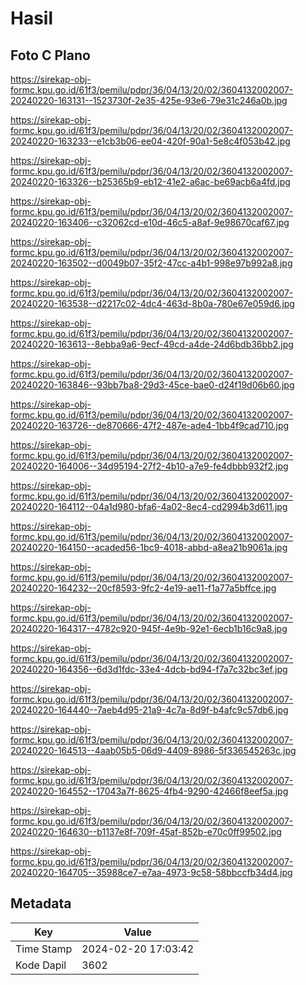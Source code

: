 # Hasil

## Foto C Plano

https://sirekap-obj-formc.kpu.go.id/61f3/pemilu/pdpr/36/04/13/20/02/3604132002007-20240220-163131--1523730f-2e35-425e-93e6-79e31c246a0b.jpg

https://sirekap-obj-formc.kpu.go.id/61f3/pemilu/pdpr/36/04/13/20/02/3604132002007-20240220-163233--e1cb3b06-ee04-420f-90a1-5e8c4f053b42.jpg

https://sirekap-obj-formc.kpu.go.id/61f3/pemilu/pdpr/36/04/13/20/02/3604132002007-20240220-163326--b25365b9-eb12-41e2-a6ac-be69acb6a4fd.jpg

https://sirekap-obj-formc.kpu.go.id/61f3/pemilu/pdpr/36/04/13/20/02/3604132002007-20240220-163406--c32062cd-e10d-46c5-a8af-9e98670caf67.jpg

https://sirekap-obj-formc.kpu.go.id/61f3/pemilu/pdpr/36/04/13/20/02/3604132002007-20240220-163502--d0049b07-35f2-47cc-a4b1-998e97b992a8.jpg

https://sirekap-obj-formc.kpu.go.id/61f3/pemilu/pdpr/36/04/13/20/02/3604132002007-20240220-163538--d2217c02-4dc4-463d-8b0a-780e67e059d6.jpg

https://sirekap-obj-formc.kpu.go.id/61f3/pemilu/pdpr/36/04/13/20/02/3604132002007-20240220-163613--8ebba9a6-9ecf-49cd-a4de-24d6bdb36bb2.jpg

https://sirekap-obj-formc.kpu.go.id/61f3/pemilu/pdpr/36/04/13/20/02/3604132002007-20240220-163846--93bb7ba8-29d3-45ce-bae0-d24f19d06b60.jpg

https://sirekap-obj-formc.kpu.go.id/61f3/pemilu/pdpr/36/04/13/20/02/3604132002007-20240220-163726--de870666-47f2-487e-ade4-1bb4f9cad710.jpg

https://sirekap-obj-formc.kpu.go.id/61f3/pemilu/pdpr/36/04/13/20/02/3604132002007-20240220-164006--34d95194-27f2-4b10-a7e9-fe4dbbb932f2.jpg

https://sirekap-obj-formc.kpu.go.id/61f3/pemilu/pdpr/36/04/13/20/02/3604132002007-20240220-164112--04a1d980-bfa6-4a02-8ec4-cd2994b3d611.jpg

https://sirekap-obj-formc.kpu.go.id/61f3/pemilu/pdpr/36/04/13/20/02/3604132002007-20240220-164150--acaded56-1bc9-4018-abbd-a8ea21b9061a.jpg

https://sirekap-obj-formc.kpu.go.id/61f3/pemilu/pdpr/36/04/13/20/02/3604132002007-20240220-164232--20cf8593-9fc2-4e19-ae11-f1a77a5bffce.jpg

https://sirekap-obj-formc.kpu.go.id/61f3/pemilu/pdpr/36/04/13/20/02/3604132002007-20240220-164317--4782c920-945f-4e9b-92e1-6ecb1b16c9a8.jpg

https://sirekap-obj-formc.kpu.go.id/61f3/pemilu/pdpr/36/04/13/20/02/3604132002007-20240220-164356--6d3d1fdc-33e4-4dcb-bd94-f7a7c32bc3ef.jpg

https://sirekap-obj-formc.kpu.go.id/61f3/pemilu/pdpr/36/04/13/20/02/3604132002007-20240220-164440--7aeb4d95-21a9-4c7a-8d9f-b4afc9c57db6.jpg

https://sirekap-obj-formc.kpu.go.id/61f3/pemilu/pdpr/36/04/13/20/02/3604132002007-20240220-164513--4aab05b5-06d9-4409-8986-5f336545263c.jpg

https://sirekap-obj-formc.kpu.go.id/61f3/pemilu/pdpr/36/04/13/20/02/3604132002007-20240220-164552--17043a7f-8625-4fb4-9290-42466f8eef5a.jpg

https://sirekap-obj-formc.kpu.go.id/61f3/pemilu/pdpr/36/04/13/20/02/3604132002007-20240220-164630--b1137e8f-709f-45af-852b-e70c0ff99502.jpg

https://sirekap-obj-formc.kpu.go.id/61f3/pemilu/pdpr/36/04/13/20/02/3604132002007-20240220-164705--35988ce7-e7aa-4973-9c58-58bbccfb34d4.jpg


## Metadata

| Key        | Value               |
| ---------- | ------------------- |
| Time Stamp | 2024-02-20 17:03:42 |
| Kode Dapil | 3602                |



